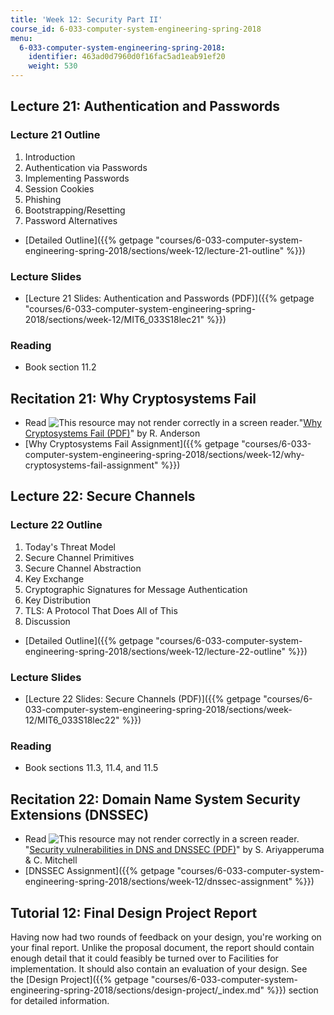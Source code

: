 ```yaml
---
title: 'Week 12: Security Part II'
course_id: 6-033-computer-system-engineering-spring-2018
menu:
  6-033-computer-system-engineering-spring-2018:
    identifier: 463ad0d7960d0f16fac5ad1eab91ef20
    weight: 530
---
```

Lecture 21: Authentication and Passwords
----------------------------------------

### Lecture 21 Outline

1.  Introduction
2.  Authentication via Passwords
3.  Implementing Passwords
4.  Session Cookies
5.  Phishing
6.  Bootstrapping/Resetting
7.  Password Alternatives

*   [Detailed Outline]({{% getpage "courses/6-033-computer-system-engineering-spring-2018/sections/week-12/lecture-21-outline" %}})

### Lecture Slides

*   [Lecture 21 Slides: Authentication and Passwords (PDF)]({{% getpage "courses/6-033-computer-system-engineering-spring-2018/sections/week-12/MIT6_033S18lec21" %}})

### Reading

*   Book section 11.2

Recitation 21: Why Cryptosystems Fail
-------------------------------------

*   Read ![This resource may not render correctly in a screen reader.](/images/inacessible.gif)"[Why Cryptosystems Fail (PDF)](https://www.cl.cam.ac.uk/~rja14/Papers/wcf.pdf)" by R. Anderson
*   [Why Cryptosystems Fail Assignment]({{% getpage "courses/6-033-computer-system-engineering-spring-2018/sections/week-12/why-cryptosystems-fail-assignment" %}})

Lecture 22: Secure Channels
---------------------------

### Lecture 22 Outline

1.  Today's Threat Model
2.  Secure Channel Primitives
3.  Secure Channel Abstraction
4.  Key Exchange
5.  Cryptographic Signatures for Message Authentication
6.  Key Distribution
7.  TLS: A Protocol That Does All of This
8.  Discussion

*   [Detailed Outline]({{% getpage "courses/6-033-computer-system-engineering-spring-2018/sections/week-12/lecture-22-outline" %}})

### Lecture Slides

*   [Lecture 22 Slides: Secure Channels (PDF)]({{% getpage "courses/6-033-computer-system-engineering-spring-2018/sections/week-12/MIT6_033S18lec22" %}})

### Reading

*   Book sections 11.3, 11.4, and 11.5

Recitation 22: Domain Name System Security Extensions (DNSSEC)
--------------------------------------------------------------

*   Read ![This resource may not render correctly in a screen reader.](/images/inacessible.gif)"[Security vulnerabilities in DNS and DNSSEC (PDF)](http://www.chrismitchell.net/svidad.pdf)" by S. Ariyapperuma & C. Mitchell
*   [DNSSEC Assignment]({{% getpage "courses/6-033-computer-system-engineering-spring-2018/sections/week-12/dnssec-assignment" %}})

Tutorial 12: Final Design Project Report
----------------------------------------

Having now had two rounds of feedback on your design, you're working on your final report. Unlike the proposal document, the report should contain enough detail that it could feasibly be turned over to Facilities for implementation. It should also contain an evaluation of your design. See the [Design Project]({{% getpage "courses/6-033-computer-system-engineering-spring-2018/sections/design-project/_index.md" %}}) section for detailed information.